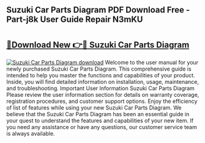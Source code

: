 ## Suzuki Car Parts Diagram PDF Download Free - Part-j8k User Guide Repair N3mKU

# <h2><a href="http://dfj7ye8.blite.top/?on=Suzuki+Car+Parts+Diagram">🔗Download New 👉🔴 Suzuki Car Parts Diagram</a></h2>

[![Suzuki Car Parts Diagram download](https://i.imgur.com/lujVjoI.png)](http://dfj7ye8.blite.top/?on=Suzuki+Car+Parts+Diagram)
Welcome to the user manual for your newly purchased Suzuki Car Parts Diagram. This comprehensive guide is intended to help you master the functions and capabilities of your product. Inside, you will find detailed information on installation, usage, maintenance, and troubleshooting. Important User Information Suzuki Car Parts Diagram Please review the user information section for details on warranty coverage, registration procedures, and customer support options. Enjoy the efficiency of list of features while using your new Suzuki Car Parts Diagram. We believe that the Suzuki Car Parts Diagram has been an essential guide in your quest to understand the features and capabilities of your new item. If you need any assistance or have any questions, our customer service team is always available.
